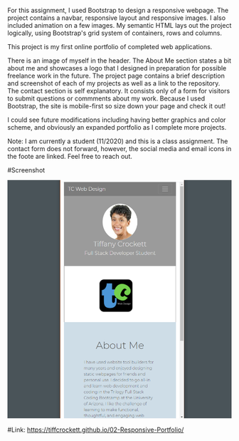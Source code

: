For this assignment, I used Bootstrap to design a responsive webpage.  The project contains a navbar, responsive layout and responsive images. I also included animation on a few images.  My semantic HTML lays out the project logically, using Bootstrap's grid system of containers, rows and columns. 

This project is my first online portfolio of completed web applications. 

There is an image of myself in the header.  The About Me section states a bit about me and showcases a logo that I designed in preparation for possible freelance work in the future. The project page contains a brief description and screenshot of each of my projects as well as a link to the repository. The contact section is self explanatory.  It consists only of a form for visitors to submit questions or commments about my work. Because I used Bootstrap, the site is mobile-first so size down your page and check it out!

I could see future modifications including having better graphics and color scheme, and obviously an expanded portfolio as I complete more projects. 

Note:  I am currently a student (11/2020) and this is a class assignment.  The contact form does not forward, however, the social media and email icons in the foote are linked. Feel free to reach out.

#Screenshot

![mobile screenshot](https://github.com/tiffcrockett/02-Responsive-Portfolio/blob/main/assets/images/pfolio-scrn.png?)


#Link: https://tiffcrockett.github.io/02-Responsive-Portfolio/
